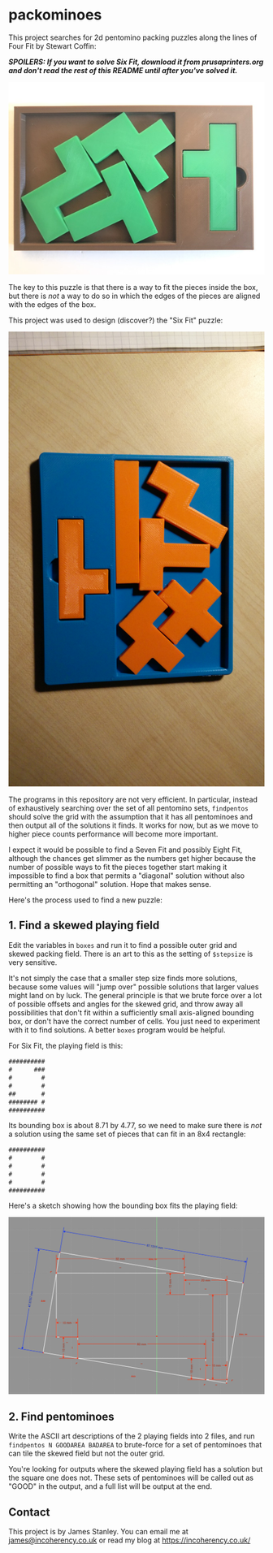 # packominoes

This project searches for 2d pentomino packing puzzles along the lines of Four Fit by Stewart Coffin:

***SPOILERS: If you want to solve Six Fit, download it from prusaprinters.org and don't read the rest of this README until after you've solved it.***

![](img/fourfit.jpg)

The key to this puzzle is that there is a way to fit the pieces inside the box, but there is *not* a
way to do so in which the edges of the pieces are aligned with the edges of the box.

This project was used to design (discover?) the "Six Fit" puzzle:

![](img/sixfit.jpg)

The programs in this repository are not very efficient. In particular, instead of exhaustively searching over
the set of all pentomino sets, `findpentos` should solve the grid with the assumption that it has all pentominoes
and then output all of the solutions it finds. It works for now, but as we move to higher piece counts performance
will become more important.

I expect it would be possible to find a Seven Fit and possibly Eight Fit, although the chances get slimmer as the numbers get higher because the number of possible ways to fit the pieces together start making it impossible to find a box that permits a "diagonal" solution without also permitting an "orthogonal" solution. Hope that makes sense. 

Here's the process used to find a new puzzle:

## 1. Find a skewed playing field

Edit the variables in `boxes` and run it to find a possible outer grid and skewed packing field.
There is an art to this as the setting of `$stepsize` is very sensitive.

It's not simply the case that a
smaller step size finds more solutions, because some values will "jump over" possible solutions that larger
values might land on by luck. The general principle is that we brute force over a lot of possible offsets
and angles for the skewed grid, and throw away all possibilities that don't fit within a sufficiently
small axis-aligned bounding box, or don't have the correct number of cells.
You just need to experiment with it to find solutions. A better `boxes` program would be helpful.

For Six Fit, the playing field is this:

    ##########
    #      ###
    #        #
    #        #
    ##       #
    ######## #
    ##########

Its bounding box is about 8.71 by 4.77, so we need to make sure there is *not* a solution using the
same set of pieces that can fit in an 8x4 rectangle:

    ##########
    #        #
    #        #
    #        #
    #        #
    ##########

Here's a sketch showing how the bounding box fits the playing field:

![](img/freecad.png)

## 2. Find pentominoes

Write the ASCII art descriptions of the 2 playing fields into 2 files, and run
`findpentos N GOODAREA BADAREA` to brute-force for a set of pentominoes that can tile the skewed field but not the outer grid.

You're looking for outputs where the skewed playing field has a solution but the square one does not. These sets of
pentominoes will be called out as "GOOD" in the output, and a full list will be output at the end.

## Contact

This project is by James Stanley. You can email me at james@incoherency.co.uk or read my blog at https://incoherency.co.uk/
